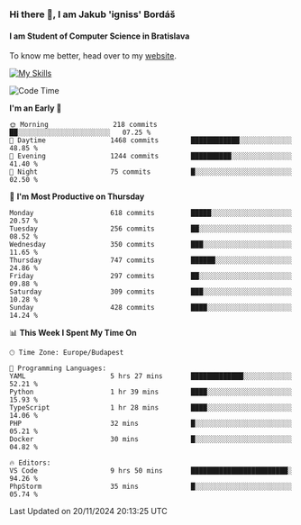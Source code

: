 ### Hi there 👋, I am Jakub 'igniss' Bordáš

#### I am Student of Computer Science in Bratislava
To know me better, head over to my [website](https://bordas.sk).

[![My Skills](https://skillicons.dev/icons?i=js,html,css,figma,svelte,java,kotlin,python,postgresql,typescript,nest,nodejs)](https://bordas.sk)


<!--START_SECTION:waka-->
![Code Time](http://img.shields.io/badge/Code%20Time-1%2C582%20hrs%2036%20mins-blue)

**I'm an Early 🐤** 

```text
🌞 Morning                218 commits         ██░░░░░░░░░░░░░░░░░░░░░░░   07.25 % 
🌆 Daytime                1468 commits        ████████████░░░░░░░░░░░░░   48.85 % 
🌃 Evening                1244 commits        ██████████░░░░░░░░░░░░░░░   41.40 % 
🌙 Night                  75 commits          █░░░░░░░░░░░░░░░░░░░░░░░░   02.50 % 
```
📅 **I'm Most Productive on Thursday** 

```text
Monday                   618 commits         █████░░░░░░░░░░░░░░░░░░░░   20.57 % 
Tuesday                  256 commits         ██░░░░░░░░░░░░░░░░░░░░░░░   08.52 % 
Wednesday                350 commits         ███░░░░░░░░░░░░░░░░░░░░░░   11.65 % 
Thursday                 747 commits         ██████░░░░░░░░░░░░░░░░░░░   24.86 % 
Friday                   297 commits         ██░░░░░░░░░░░░░░░░░░░░░░░   09.88 % 
Saturday                 309 commits         ███░░░░░░░░░░░░░░░░░░░░░░   10.28 % 
Sunday                   428 commits         ████░░░░░░░░░░░░░░░░░░░░░   14.24 % 
```


📊 **This Week I Spent My Time On** 

```text
🕑︎ Time Zone: Europe/Budapest

💬 Programming Languages: 
YAML                     5 hrs 27 mins       █████████████░░░░░░░░░░░░   52.21 % 
Python                   1 hr 39 mins        ████░░░░░░░░░░░░░░░░░░░░░   15.93 % 
TypeScript               1 hr 28 mins        ████░░░░░░░░░░░░░░░░░░░░░   14.06 % 
PHP                      32 mins             █░░░░░░░░░░░░░░░░░░░░░░░░   05.21 % 
Docker                   30 mins             █░░░░░░░░░░░░░░░░░░░░░░░░   04.82 % 

🔥 Editors: 
VS Code                  9 hrs 50 mins       ████████████████████████░   94.26 % 
PhpStorm                 35 mins             █░░░░░░░░░░░░░░░░░░░░░░░░   05.74 % 
```


 Last Updated on 20/11/2024 20:13:25 UTC
<!--END_SECTION:waka-->
